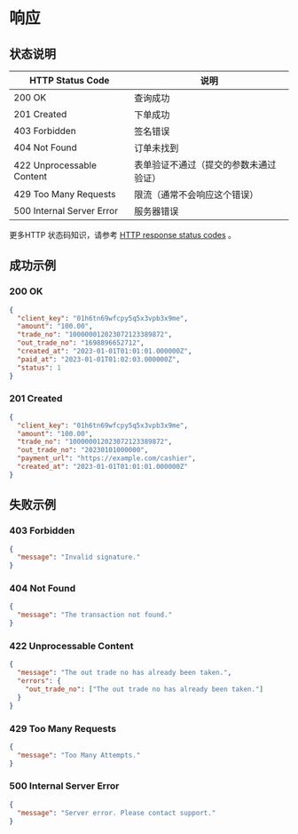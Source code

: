 # 响应

## 状态说明

| HTTP Status Code          | 说明                  |
|---------------------------|---------------------|
| 200 OK                    | 查询成功                |
| 201 Created               | 下单成功                |
| 403 Forbidden             | 签名错误                |
| 404 Not Found             | 订单未找到               |
| 422 Unprocessable Content | 表单验证不通过（提交的参数未通过验证） |
| 429 Too Many Requests     | 限流（通常不会响应这个错误）      |
| 500 Internal Server Error | 服务器错误               |

更多HTTP 状态码知识，请参考 [HTTP response status codes](https://developer.mozilla.org/en-US/docs/Web/HTTP/Status) 。

## 成功示例

### 200 OK

```json
{
  "client_key": "01h6tn69wfcpy5q5x3vpb3x9me",
  "amount": "100.00",
  "trade_no": "100000012023072123389872",
  "out_trade_no": "1698896652712",
  "created_at": "2023-01-01T01:01:01.000000Z",
  "paid_at": "2023-01-01T01:02:03.000000Z",
  "status": 1
}
```

### 201 Created

```json
{
  "client_key": "01h6tn69wfcpy5q5x3vpb3x9me",
  "amount": "100.00",
  "trade_no": "100000012023072123389872",
  "out_trade_no": "20230101000000",
  "payment_url": "https://example.com/cashier",
  "created_at": "2023-01-01T01:01:01.000000Z"
}
```

## 失败示例

### 403 Forbidden

```json
{
  "message": "Invalid signature."
}
```

### 404 Not Found

```json
{
  "message": "The transaction not found."
}
```

### 422 Unprocessable Content

```json
{
  "message": "The out trade no has already been taken.",
  "errors": {
    "out_trade_no": ["The out trade no has already been taken."]
  }
}
```

### 429 Too Many Requests

```json
{
  "message": "Too Many Attempts."
}
```

### 500 Internal Server Error

```json
{
  "message": "Server error. Please contact support."
}
```
